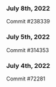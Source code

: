 ### July 8th, 2022

Commit #238339

### July 5th, 2022

Commit #314353


### July 4th, 2022

Commit #72281
